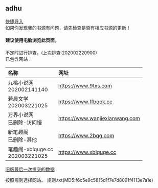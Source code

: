 ## adhu

[快捷导入](yuedu://booksource/importonline?src=https://raw.githubusercontent.com/adhu2018/001/master/qa455355for3.txt)  
如果你发现我的书源有问题，请先检查是否有相应书源的更新！

#### 建议使用电脑浏览此页面。  

不定时进行排查。(上次排查:202002220900)  
已包含网站：  

|名称|网址|
|:-|:-|
|九桃小说网<br>202002141140|https://www.9txs.com|
|若晨文学<br>202003221025|https://www.ffbook.cc|
|万界小说网<br>已删除-访问慢|https://www.wanjiexianwang.com|
|新笔趣阁<br>已删除-其他|https://www.2bqg.com|
|笔趣阁-xbiquge.cc<br>202003221025|https://www.xbiquge.cc|


[旧版最后一次提交的数据](https://github.com/adhu2018/adhu2018.github.io/blob/37b664efa0cd3164da112dc705ccaf75782dc8a9/test/index.md)

按照规则选择网站。
规则.txt(MD5:f6c5e9c5815d1f7e7d8091f4113e7a1e)